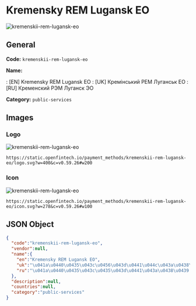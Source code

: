 
# Kremensky REM Lugansk EO 
![kremenskii-rem-lugansk-eo](https://static.openfintech.io/payment_methods/kremenskii-rem-lugansk-eo/logo.svg?w=400&c=v0.59.26#w200)  

## General 
**Code:** `kremenskii-rem-lugansk-eo` 
 
**Name:** 
 
:	[EN] Kremensky REM Lugansk EO 
:	[UK] Кремінський РЕМ Луганськ ЕО 
:	[RU] Кременский РЭМ Луганск ЭО 
 
**Category:** `public-services` 
 

## Images 

### Logo 
![kremenskii-rem-lugansk-eo](https://static.openfintech.io/payment_methods/kremenskii-rem-lugansk-eo/logo.svg?w=400&c=v0.59.26#w200)  

```
https://static.openfintech.io/payment_methods/kremenskii-rem-lugansk-eo/logo.svg?w=400&c=v0.59.26#w200
```  

### Icon 
![kremenskii-rem-lugansk-eo](https://static.openfintech.io/payment_methods/kremenskii-rem-lugansk-eo/icon.svg?w=278&c=v0.59.26#w100)  

```
https://static.openfintech.io/payment_methods/kremenskii-rem-lugansk-eo/icon.svg?w=278&c=v0.59.26#w100
```  

## JSON Object 

```json
{
  "code":"kremenskii-rem-lugansk-eo",
  "vendor":null,
  "name":{
    "en":"Kremensky REM Lugansk EO",
    "uk":"\u041a\u0440\u0435\u043c\u0456\u043d\u0441\u044c\u043a\u0438\u0439 \u0420\u0415\u041c \u041b\u0443\u0433\u0430\u043d\u0441\u044c\u043a \u0415\u041e",
    "ru":"\u041a\u0440\u0435\u043c\u0435\u043d\u0441\u043a\u0438\u0439 \u0420\u042d\u041c \u041b\u0443\u0433\u0430\u043d\u0441\u043a \u042d\u041e"
  },
  "description":null,
  "countries":null,
  "category":"public-services"
}
```  
